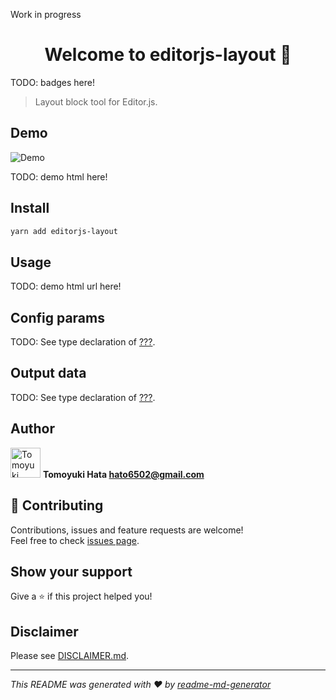 <!-- markdownlint-disable first-line-h1 -->

Work in progress

<h1 align="center">Welcome to editorjs-layout 👋</h1>

TODO: badges here!

> Layout block tool for Editor.js.

## Demo

![Demo](https://user-images.githubusercontent.com/7702653/77813863-6c9dd880-70ef-11ea-80da-9c5f74d2053f.gif)

TODO: demo html here!

## Install

```sh
yarn add editorjs-layout
```

## Usage

TODO: demo html url here!

## Config params

TODO:
See type declaration of [???](https://github.com/hata6502/editorjs-layout/blob/main/src/???.ts).

## Output data

TODO:
See type declaration of [???](https://github.com/hata6502/editorjs-layout/blob/main/src/???.ts).

## Author

<img alt="Tomoyuki Hata" src="https://avatars.githubusercontent.com/hata6502" width="48" /> **Tomoyuki Hata <hato6502@gmail.com>**

## 🤝 Contributing

Contributions, issues and feature requests are welcome!<br />Feel free to check [issues page](https://github.com/hata6502/editorjs-layout/issues).

## Show your support

Give a ⭐️ if this project helped you!

## Disclaimer

Please see [DISCLAIMER.md](https://github.com/hata6502/editorjs-layout/blob/main/DISCLAIMER.md).

---

_This README was generated with ❤️ by [readme-md-generator](https://github.com/kefranabg/readme-md-generator)_
